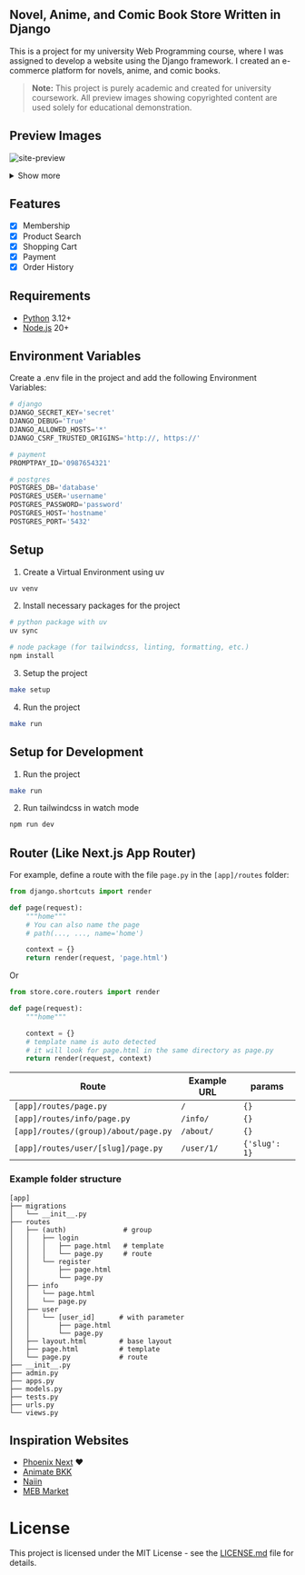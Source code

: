 ## Novel, Anime, and Comic Book Store Written in Django

This is a project for my university Web Programming course, where I was assigned to develop a website using the Django framework.
I created an e-commerce platform for novels, anime, and comic books.

> **Note:** This project is purely academic and created for university coursework. All preview images showing copyrighted content are used solely for educational demonstration.

## Preview Images

![site-preview](https://imgur.com/QqAhfNh.png)

<details>
  <summary>Show more</summary>
  <img src="https://imgur.com/3L6mhtK.png" alt="site-preview-2">
  <img src="https://imgur.com/7CNWtQl.png" alt="site-preview-3">
</details>

## Features

- [x] Membership
- [x] Product Search
- [x] Shopping Cart
- [x] Payment
- [x] Order History

## Requirements

- [Python](https://www.python.org) 3.12+
- [Node.js](https://nodejs.org/en) 20+

## Environment Variables

Create a .env file in the project and add the following Environment Variables:

```py
# django
DJANGO_SECRET_KEY='secret'
DJANGO_DEBUG='True'
DJANGO_ALLOWED_HOSTS='*'
DJANGO_CSRF_TRUSTED_ORIGINS='http://, https://'

# payment
PROMPTPAY_ID='0987654321'

# postgres
POSTGRES_DB='database'
POSTGRES_USER='username'
POSTGRES_PASSWORD='password'
POSTGRES_HOST='hostname'
POSTGRES_PORT='5432'
```

## Setup

1. Create a Virtual Environment using uv

```bash
uv venv
```

2. Install necessary packages for the project

```bash
# python package with uv
uv sync

# node package (for tailwindcss, linting, formatting, etc.)
npm install
```

3. Setup the project

```bash
make setup
```

4. Run the project

```bash
make run
```

## Setup for Development

1. Run the project

```bash
make run
```

2. Run tailwindcss in watch mode

```bash
npm run dev
```

## Router (Like Next.js App Router)

For example, define a route with the file `page.py` in the `[app]/routes` folder:

```python
from django.shortcuts import render

def page(request):
    """home"""
    # You can also name the page
    # path(..., ..., name='home')

    context = {}
    return render(request, 'page.html')
```

Or

```python
from store.core.routers import render

def page(request):
    """home"""

    context = {}
    # template name is auto detected
    # it will look for page.html in the same directory as page.py
    return render(request, context)
```

| Route                                | Example URL | params        |
| ------------------------------------ | ----------- | ------------- |
| `[app]/routes/page.py`               | `/`         | `{}`          |
| `[app]/routes/info/page.py`          | `/info/`    | `{}`          |
| `[app]/routes/(group)/about/page.py` | `/about/`   | `{}`          |
| `[app]/routes/user/[slug]/page.py`   | `/user/1/`  | `{'slug': 1}` |

### Example folder structure

```
[app]
├── migrations
│   └── __init__.py
├── routes
│   ├── (auth)              # group
│   │   ├── login
│   │   │   ├── page.html   # template
│   │   │   └── page.py     # route
│   │   └── register
│   │       ├── page.html
│   │       └── page.py
│   ├── info
│   │   └── page.html
│   │   └── page.py
│   ├── user
│   │   └── [user_id]      # with parameter
│   │       ├── page.html
│   │       └── page.py
│   ├── layout.html        # base layout
│   ├── page.html          # template
│   └── page.py            # route
├── __init__.py
├── admin.py
├── apps.py
├── models.py
├── tests.py
├── urls.py
└── views.py
```

<!-- TODO: windows setup -->
<!-- TODO: docker setup -->

<!-- ## Docker and Docker Compose

Start with

```bash
make docker-setup
``` -->

## Inspiration Websites

- [Phoenix Next](https://www.phoenixnext.com) :heart:
- [Animate BKK](https://animatebkk-online.com)
- [Naiin](https://www.naiin.com)
- [MEB Market](https://www.mebmarket.com)

# License

This project is licensed under the MIT License - see the [LICENSE.md](LICENSE.md) file for details.
